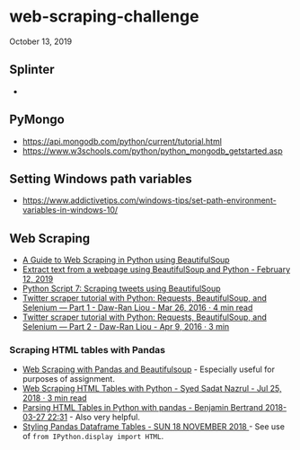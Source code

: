 # web-scraping-challenge
October 13, 2019


## Splinter ##
* 

## PyMongo ##
* https://api.mongodb.com/python/current/tutorial.html
* https://www.w3schools.com/python/python_mongodb_getstarted.asp

## Setting Windows path variables ##
* https://www.addictivetips.com/windows-tips/set-path-environment-variables-in-windows-10/

## Web Scraping ##
* [A Guide to Web Scraping in Python using BeautifulSoup](https://dev.to/ayushsharma/a-guide-to-web-scraping-in-python-using-beautifulsoup-1kgo)
* [Extract text from a webpage using BeautifulSoup and Python - February 12, 2019](https://matix.io/extract-text-from-webpage-using-beautifulsoup-and-python/)
* [Python Script 7: Scraping tweets using BeautifulSoup](https://www.pythoncircle.com/post/522/python-script-7-scraping-tweets-using-beautifulsoup/)
* [Twitter scraper tutorial with Python: Requests, BeautifulSoup, and Selenium — Part 1 - Daw-Ran Liou - Mar 26, 2016 · 4 min read](https://medium.com/@dawranliou/twitter-scraper-tutorial-with-python-requests-beautifulsoup-and-selenium-part-1-8e76d62ffd68)
* [Twitter scraper tutorial with Python: Requests, BeautifulSoup, and Selenium — Part 2 - Daw-Ran Liou - Apr 9, 2016 · 3 min](https://medium.com/@dawranliou/twitter-scraper-tutorial-with-python-requests-beautifulsoup-and-selenium-part-2-b38d849b07fe)

### Scraping HTML tables with Pandas
* [Web Scraping with Pandas and Beautifulsoup](https://pythonprogramminglanguage.com/web-scraping-with-pandas-and-beautifulsoup/) - Especially useful for purposes of assignment.
* [Web Scraping HTML Tables with Python - Syed Sadat Nazrul - Jul 25, 2018 · 3 min read](https://towardsdatascience.com/web-scraping-html-tables-with-python-c9baba21059)
* [Parsing HTML Tables in Python with pandas - Benjamin Bertrand 2018-03-27 22:31](https://beenje.github.io/blog/posts/parsing-html-tables-in-python-with-pandas/) - Also very helpful.
* [Styling Pandas Dataframe Tables - SUN 18 NOVEMBER 2018
](https://blog.hedaro.com/styling-dataframe-tables.html) - See use of `from IPython.display import HTML`.